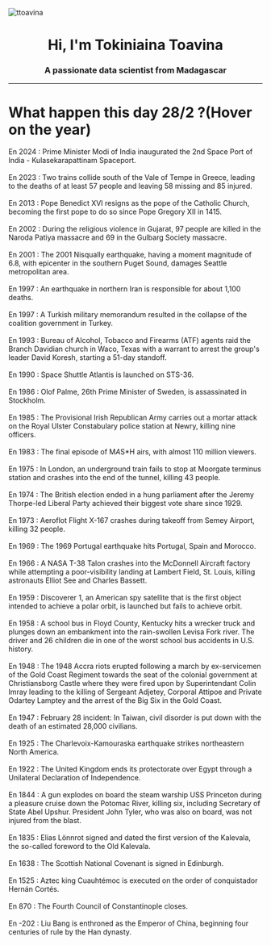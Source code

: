 
<p align="left"> <img src="https://komarev.com/ghpvc/?username=ttoavina&label=Profile%20views&color=0e75b6&style=flat" alt="ttoavina" /> </p>
<h1 align="center">Hi, I'm Tokiniaina Toavina</h1>
<h3 align="center">A passionate data scientist from Madagascar</h3>
    
<hr/>
<h1> What happen this day 28/2 ?(Hover on the year)</h1>

En 2024 : Prime Minister Modi of India inaugurated the 2nd Space Port of India - Kulasekarapattinam Spaceport.
<br/><br/>
En 2023 : Two trains collide south of the Vale of Tempe in Greece, leading to the deaths of at least 57 people and leaving 58 missing and 85 injured.
<br/><br/>
En 2013 : Pope Benedict XVI resigns as the pope of the Catholic Church, becoming the first pope to do so since Pope Gregory XII in 1415.
<br/><br/>
En 2002 : During the religious violence in Gujarat, 97 people are killed in the Naroda Patiya massacre and 69 in the Gulbarg Society massacre.
<br/><br/>
En 2001 : The 2001 Nisqually earthquake, having a moment magnitude of 6.8, with epicenter in the southern Puget Sound, damages Seattle metropolitan area.
<br/><br/>
En 1997 : An earthquake in northern Iran is responsible for about 1,100 deaths.
<br/><br/>
En 1997 : A Turkish military memorandum resulted in the collapse of the coalition government in Turkey.
<br/><br/>
En 1993 : Bureau of Alcohol, Tobacco and Firearms (ATF) agents raid the Branch Davidian church in Waco, Texas with a warrant to arrest the group's leader David Koresh, starting a 51-day standoff.
<br/><br/>
En 1990 : Space Shuttle Atlantis is launched on STS-36.
<br/><br/>
En 1986 : Olof Palme, 26th Prime Minister of Sweden, is assassinated in Stockholm.
<br/><br/>
En 1985 : The Provisional Irish Republican Army carries out a mortar attack on the Royal Ulster Constabulary police station at Newry, killing nine officers.
<br/><br/>
En 1983 : The final episode of M*A*S*H airs, with almost 110 million viewers.
<br/><br/>
En 1975 : In London, an underground train fails to stop at Moorgate terminus station and crashes into the end of the tunnel, killing 43 people.
<br/><br/>
En 1974 : The British election ended in a hung parliament after the Jeremy Thorpe-led Liberal Party achieved their biggest vote share since 1929.
<br/><br/>
En 1973 : Aeroflot Flight X-167 crashes during takeoff from Semey Airport, killing 32 people.
<br/><br/>
En 1969 : The 1969 Portugal earthquake hits Portugal, Spain and Morocco.
<br/><br/>
En 1966 : A NASA T-38 Talon crashes into the McDonnell Aircraft factory while attempting a poor-visibility landing at Lambert Field, St. Louis, killing astronauts Elliot See and Charles Bassett.
<br/><br/>
En 1959 : Discoverer 1, an American spy satellite that is the first object intended to achieve a polar orbit, is launched but fails to achieve orbit.
<br/><br/>
En 1958 : A school bus in Floyd County, Kentucky hits a wrecker truck and plunges down an embankment into the rain-swollen Levisa Fork river. The driver and 26 children die in one of the worst school bus accidents in U.S. history.
<br/><br/>
En 1948 : The 1948 Accra riots erupted following a march by ex-servicemen of the Gold Coast Regiment towards the seat of the colonial government at Christiansborg Castle where they were fired upon by Superintendant Colin Imray leading to the killing of Sergeant Adjetey, Corporal Attipoe and Private Odartey Lamptey and the arrest of the Big Six in the Gold Coast.
<br/><br/>
En 1947 : February 28 incident: In Taiwan, civil disorder is put down with the death of an estimated 28,000 civilians.
<br/><br/>
En 1925 : The Charlevoix-Kamouraska earthquake strikes northeastern North America.
<br/><br/>
En 1922 : The United Kingdom ends its protectorate over Egypt through a Unilateral Declaration of Independence.
<br/><br/>
En 1844 : A gun explodes on board the steam warship USS Princeton during a pleasure cruise down the Potomac River, killing six, including Secretary of State Abel Upshur. President John Tyler, who was also on board, was not injured from the blast.
<br/><br/>
En 1835 : Elias Lönnrot signed and dated the first version of the Kalevala, the so-called foreword to the Old Kalevala.
<br/><br/>
En 1638 : The Scottish National Covenant is signed in Edinburgh.
<br/><br/>
En 1525 : Aztec king Cuauhtémoc is executed on the order of conquistador Hernán Cortés.
<br/><br/>
En 870 : The Fourth Council of Constantinople closes.
<br/><br/>
En -202 : Liu Bang is enthroned as the Emperor of China, beginning four centuries of rule by the Han dynasty.
<br/><br/>
